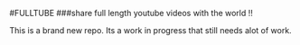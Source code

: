 ﻿#FULLTUBE 
###share full length youtube videos with the world !!

This is a brand new repo. Its a work in progress that still needs alot of work. 
